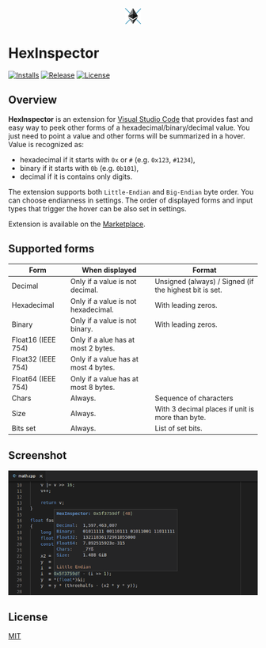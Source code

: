<div align='center'>
  <img src='images/icon.png'>
</div>

# HexInspector

[![Installs](https://img.shields.io/visual-studio-marketplace/i/mateuszchudyk.hexinspector.svg?colorB=blue&style=for-the-badge)](https://marketplace.visualstudio.com/items?itemName=mateuszchudyk.hexinspector)
[![Release](https://img.shields.io/github/release/mateuszchudyk/vscode-hexinspector.svg?colorB=blue&style=for-the-badge)](https://github.com/mateuszchudyk/vscode-hexinspector/releases)
[![License](https://img.shields.io/badge/License-MIT-blue.svg?colorB=blue&style=for-the-badge)](./LICENSE)

## Overview

**HexInspector** is an extension for [Visual Studio Code] that provides fast and easy way to peek other forms of a hexadecimal/binary/decimal value. You just need to point a value and other forms will be summarized in a hover. Value is recognized as:
- hexadecimal if it starts with `0x` or `#` (e.g. `0x123`, `#1234`),
- binary if it starts with `0b` (e.g. `0b101`),
- decimal if it is contains only digits.

The extension supports both `Little-Endian` and `Big-Endian` byte order. You can choose endianness in settings. The order of displayed forms and input types that trigger the hover can be also set in settings.

Extension is available on the [Marketplace].

## Supported forms

| Form               | When displayed                       | Format                                                 |
|--------------------|--------------------------------------|--------------------------------------------------------|
| Decimal            | Only if a value is not decimal.      | Unsigned (always) / Signed (if the highest bit is set. |
| Hexadecimal        | Only if a value is not hexadecimal.  | With leading zeros.                                    |
| Binary             | Only if a value is not binary.       | With leading zeros.                                    |
| Float16 (IEEE 754) | Only if a alue has at most 2 bytes.  |                                                        |
| Float32 (IEEE 754) | Only if a value has at most 4 bytes. |                                                        |
| Float64 (IEEE 754) | Only if a value has at most 8 bytes. |                                                        |
| Chars              | Always.                              | Sequence of characters                                 |
| Size               | Always.                              | With 3 decimal places if unit is more than byte.       |
| Bits set           | Always.                              | List of set bits.                                      |

## Screenshot

<img src='images/screenshot.png'>

## License

[MIT]



[Visual Studio Code]: https://code.visualstudio.com/
[Marketplace]: https://marketplace.visualstudio.com/items?itemName=mateuszchudyk.hexinspector
[MIT]: LICENSE
